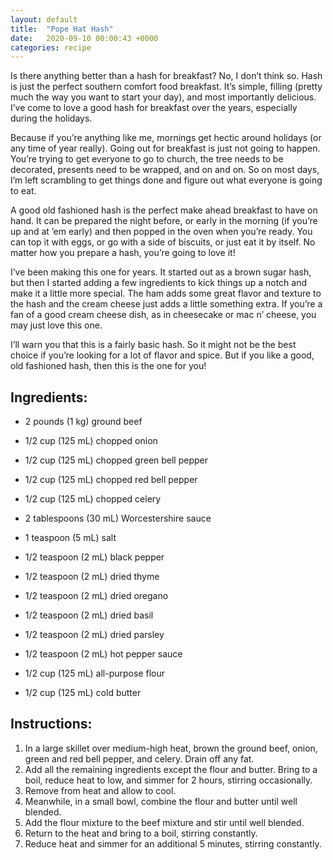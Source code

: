 ```yaml
---
layout: default
title:  "Pope Hat Hash"
date:   2020-09-10 00:00:43 +0000
categories: recipe
---
```

Is there anything better than a hash for breakfast? No, I don’t think so. Hash is just the perfect southern comfort food breakfast. It’s simple, filling (pretty much the way you want to start your day), and most importantly delicious. I’ve come to love a good hash for breakfast over the years, especially during the holidays.

Because if you’re anything like me, mornings get hectic around holidays (or any time of year really). Going out for breakfast is just not going to happen. You’re trying to get everyone to go to church, the tree needs to be decorated, presents need to be wrapped, and on and on. So on most days, I’m left scrambling to get things done and figure out what everyone is going to eat.

A good old fashioned hash is the perfect make ahead breakfast to have on hand. It can be prepared the night before, or early in the morning (if you’re up and at ’em early) and then popped in the oven when you’re ready. You can top it with eggs, or go with a side of biscuits, or just eat it by itself. No matter how you prepare a hash, you’re going to love it!

I’ve been making this one for years. It started out as a brown sugar hash, but then I started adding a few ingredients to kick things up a notch and make it a little more special. The ham adds some great flavor and texture to the hash and the cream cheese just adds a little something extra. If you’re a fan of a good cream cheese dish, as in cheesecake or mac n’ cheese, you may just love this one.

I’ll warn you that this is a fairly basic hash. So it might not be the best choice if you’re looking for a lot of flavor and spice. But if you like a good, old fashioned hash, then this is the one for you!


## Ingredients:

- 2 pounds (1 kg) ground beef

- 1/2 cup (125 mL) chopped onion

- 1/2 cup (125 mL) chopped green bell pepper

- 1/2 cup (125 mL) chopped red bell pepper

- 1/2 cup (125 mL) chopped celery

- 2 tablespoons (30 mL) Worcestershire sauce

- 1 teaspoon (5 mL) salt

- 1/2 teaspoon (2 mL) black pepper

- 1/2 teaspoon (2 mL) dried thyme

- 1/2 teaspoon (2 mL) dried oregano

- 1/2 teaspoon (2 mL) dried basil

- 1/2 teaspoon (2 mL) dried parsley

- 1/2 teaspoon (2 mL) hot pepper sauce

- 1/2 cup (125 mL) all-purpose flour

- 1/2 cup (125 mL) cold butter


## Instructions:

1. In a large skillet over medium-high heat, brown the ground beef, onion, green and red bell pepper, and celery. Drain off any fat.
2. Add all the remaining ingredients except the flour and butter. Bring to a boil, reduce heat to low, and simmer for 2 hours, stirring occasionally.
3. Remove from heat and allow to cool.
4. Meanwhile, in a small bowl, combine the flour and butter until well blended.
5. Add the flour mixture to the beef mixture and stir until well blended.
6. Return to the heat and bring to a boil, stirring constantly.
7. Reduce heat and simmer for an additional 5 minutes, stirring constantly.

